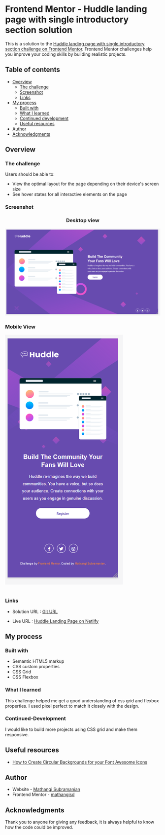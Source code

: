 # Frontend Mentor - Huddle landing page with single introductory section solution

This is a solution to the [Huddle landing page with single introductory section challenge on Frontend Mentor](https://www.frontendmentor.io/challenges/huddle-landing-page-with-a-single-introductory-section-B_2Wvxgi0). Frontend Mentor challenges help you improve your coding skills by building realistic projects. 



## Table of contents

- [Overview](#overview)
  - [The challenge](#the-challenge)
  - [Screenshot](#screenshot)
  - [Links](#links)
- [My process](#my-process)
  - [Built with](#built-with)
  - [What I learned](#what-i-learned)
  - [Continued development](#continued-development)
  - [Useful resources](#useful-resources)
- [Author](#author)
- [Acknowledgments](#acknowledgments)

## Overview
### The challenge

Users should be able to:

- View the optimal layout for the page depending on their device's screen size
- See hover states for all interactive elements on the page

### Screenshot


### <p style="text-align: center;">Desktop view</p> 

![](./screenshot_huddlelandingpage_desktop.png)


### <p style="text-align: left;">Mobile View</p> 

![](./screenshot_huddlelandingpage_mobile.png)

# 
### Links

- Solution URL : [Git URL](https://github.com/mathangisd/huddle-landing-page-with-single-introductory-section.git)

- Live URL : [Huddle Landing Page on Netlify](https://huddle-landing-page-msd.netlify.app/)


## My process
### Built with

- Semantic HTML5 markup
- CSS custom properties
- CSS Grid
- CSS Flexbox

### What I learned

This challenge helped me get a good understanding of css grid and flexbox properties. I used pixel perfect to match it closely with the design.

### Continued-Development
I would like to build more projects using CSS grid and make them responsive.

## Useful resources
- [How to Create Circular Backgrounds for your Font Awesome Icons](https://markheath.net/post/font-awesome-circle-background)

## Author
- Website - [Mathangi Subramanian](https://github.com/mathangisd)
- Frontend Mentor - [mathangisd](https://www.frontendmentor.io/profile/mathangisd)

## Acknowledgments
Thank you to anyone for giving any feedback, it is always helpful to know how the code could be improved.
